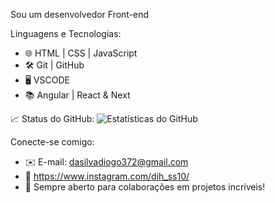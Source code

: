 Sou um desenvolvedor Front-end

 Linguagens e Tecnologias:
- 🌐 HTML | CSS | JavaScript
- 🛠️ Git | GitHub
- 🖥️ VSCODE
- 📚 Angular | React & Next

 

 📈 Status do GitHub:
![Estatísticas do GitHub](https://github-readme-stats.vercel.app/api?username=seu-usuario&show_icons=true&theme=radical)

 Conecte-se comigo:
- ✉️ E-mail: dasilvadiogo372@gmail.com
- 💼 https://www.instagram.com/dih_ss10/
- 🚀 Sempre aberto para colaborações em projetos incríveis!

